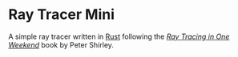 # Ray Tracer Mini
A simple ray tracer written in [Rust](https://www.rust-lang.org/) following the [_Ray Tracing in One Weekend_](https://raytracing.github.io/books/RayTracingInOneWeekend.html) book by Peter Shirley.






